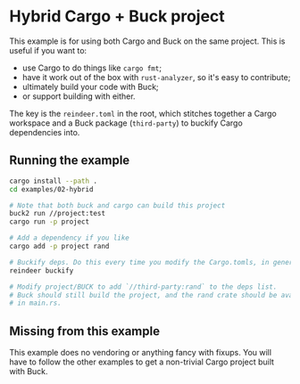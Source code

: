 # Hybrid Cargo + Buck project

This example is for using both Cargo and Buck on the same project. This is 
useful if you want to:

- use Cargo to do things like `cargo fmt`;
- have it work out of the box with `rust-analyzer`, so it's easy to contribute;
- ultimately build your code with Buck;
- or support building with either.

The key is the `reindeer.toml` in the root, which stitches together a Cargo 
workspace and a Buck package (`third-party`) to buckify Cargo dependencies 
into.

## Running the example

```sh
cargo install --path .
cd examples/02-hybrid

# Note that both buck and cargo can build this project
buck2 run //project:test
cargo run -p project

# Add a dependency if you like
cargo add -p project rand

# Buckify deps. Do this every time you modify the Cargo.tomls, in general.
reindeer buckify

# Modify project/BUCK to add `//third-party:rand` to the deps list.
# Buck should still build the project, and the rand crate should be available
# in main.rs.
```

## Missing from this example

This example does no vendoring or anything fancy with fixups. You will have to 
follow the other examples to get a non-trivial Cargo project built with Buck.

